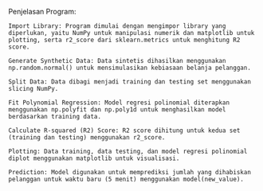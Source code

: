 Penjelasan Program:

    Import Library: Program dimulai dengan mengimpor library yang diperlukan, yaitu NumPy untuk manipulasi numerik dan matplotlib untuk plotting, serta r2_score dari sklearn.metrics untuk menghitung R2 score.

    Generate Synthetic Data: Data sintetis dihasilkan menggunakan np.random.normal() untuk mensimulasikan kebiasaan belanja pelanggan.

    Split Data: Data dibagi menjadi training dan testing set menggunakan slicing NumPy.

    Fit Polynomial Regression: Model regresi polinomial diterapkan menggunakan np.polyfit dan np.poly1d untuk menghasilkan model berdasarkan training data.

    Calculate R-squared (R2) Score: R2 score dihitung untuk kedua set (training dan testing) menggunakan r2_score.

    Plotting: Data training, data testing, dan model regresi polinomial diplot menggunakan matplotlib untuk visualisasi.

    Prediction: Model digunakan untuk memprediksi jumlah yang dihabiskan pelanggan untuk waktu baru (5 menit) menggunakan model(new_value).